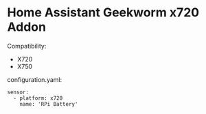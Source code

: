 # Home Assistant Geekworm x720 Addon

Сompatibility:
- X720
- X750

configuration.yaml:

	sensor:
  	  - platform: x720
	    name: 'RPi Battery'
